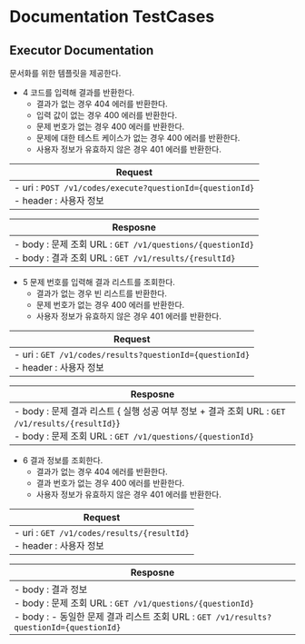 # Documentation TestCases

## Executor Documentation

문서화를 위한 템플릿을 제공한다.

* 4 코드를 입력해 결과를 반환한다.
  * 결과가 없는 경우 404 에러를 반환한다.
  * 입력 값이 없는 경우 400 에러를 반환한다.
  * 문제 번호가 없는 경우 400 에러를 반환한다.
  * 문제에 대한 테스트 케이스가 없는 경우 400 에러를 반환한다.
  * 사용자 정보가 유효하지 않은 경우 401 에러를 반환한다.

| Request                                                                         |
|---------------------------------------------------------------------------------|
| - uri : `POST /v1/codes/execute?questionId={questionId}` <br/>- header : 사용자 정보 |

| Resposne                                                                                                    |
|-------------------------------------------------------------------------------------------------------------|
| - body : 문제 조회 URL : `GET /v1/questions/{questionId}`<br/> - body : 결과 조회 URL : `GET /v1/results/{resultId}` |

* 5 문제 번호를 입력해 결과 리스트를 조회한다.
  * 결과가 없는 경우 빈 리스트를 반환한다.
  * 문제 번호가 없는 경우 400 에러를 반환한다.
  * 사용자 정보가 유효하지 않은 경우 401 에러를 반환한다.

| Request                                                                       |
|-------------------------------------------------------------------------------|
| - uri : `GET /v1/codes/results?questionId={questionId}` <br/>- header : 사용자 정보 |

| Resposne                                                                                                                                 |
|------------------------------------------------------------------------------------------------------------------------------------------|
| - body : 문제 결과 리스트 { 실행 성공 여부 정보 + 결과 조회 URL : `GET /v1/results/{resultId}`} <br/> - body : 문제 조회 URL : `GET /v1/questions/{questionId}` |

* 6 결과 정보를 조회한다.
  * 결과가 없는 경우 404 에러를 반환한다.
  * 결과 번호가 없는 경우 400 에러를 반환한다.
  * 사용자 정보가 유효하지 않은 경우 401 에러를 반환한다.

| Request                                                                       |
|-------------------------------------------------------------------------------|
| - uri : `GET /v1/codes/results/{resultId}` <br/>- header : 사용자 정보 |


| Resposne                                                                                                                                                    |
|-------------------------------------------------------------------------------------------------------------------------------------------------------------|
| - body : 결과 정보 <br/>- body : 문제 조회 URL : `GET /v1/questions/{questionId}` <br/> - body : - 동일한 문제 결과 리스트 조회 URL : `GET /v1/results?questionId={questionId}` |
